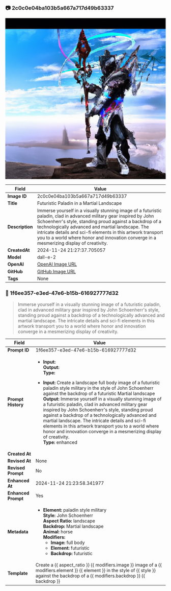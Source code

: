 

### 📷 2c0c0e04ba103b5a667a717d49b63337 


![data.id](./2c0c0e04ba103b5a667a717d49b63337.jpg)


| Field          | Value                                                                                                                     |
|----------------|---------------------------------------------------------------------------------------------------------------------------|
| **Image ID**             | 2c0c0e04ba103b5a667a717d49b63337                                                                                                             |
| **Title**           | Futuristic Paladin in a Martial Landscape                                                                                                       |
| **Description**           | Immerse yourself in a visually stunning image of a futuristic paladin, clad in advanced military gear inspired by John Schoenherr's style, standing proud against a backdrop of a technologically advanced and martial landscape. The intricate details and sci-fi elements in this artwork transport you to a world where honor and innovation converge in a mesmerizing display of creativity.                                                                                                       |
| **CreatedAt**        | 2024-11-24 21:27:37.705057                                                                                                        |
| **Model**        | dall-e-2                                                                                                        |
| **OpenAI**         | [OpenAI Image URL](https://oaidalleapiprodscus.blob.core.windows.net/private/org-TZj0gKpq3CiXdXNznVOkBYav/user-t5KW5S6yYiCS0u4yDWasqnEP/img-AhMQTe0dIg1wSGHcQVkrfPcb.png?st=2024-11-24T20%3A27%3A31Z&se=2024-11-24T22%3A27%3A31Z&sp=r&sv=2024-08-04&sr=b&rscd=inline&rsct=image/png&skoid=d505667d-d6c1-4a0a-bac7-5c84a87759f8&sktid=a48cca56-e6da-484e-a814-9c849652bcb3&skt=2024-11-24T00%3A27%3A01Z&ske=2024-11-25T00%3A27%3A01Z&sks=b&skv=2024-08-04&sig=bgCKACZXVZ7sHAKFm7tt6Bh9VfkHEkB%2BD5YtGJT28Zw%3D)                                                                                |
| **GitHub**         | [GitHub Image URL](https://github.com/Caneta-Silva/cyber-tomorrow/blob/main/images/2c0c0e04ba103b5a667a717d49b63337/2c0c0e04ba103b5a667a717d49b63337.jpg)                                                                                |
| **Tags**       | None                                                                                                                   |

### 📜 1f6ee357-e3ed-47e6-b15b-616927777d32

> Immerse yourself in a visually stunning image of a futuristic paladin, clad in advanced military gear inspired by John Schoenherr's style, standing proud against a backdrop of a technologically advanced and martial landscape. The intricate details and sci-fi elements in this artwork transport you to a world where honor and innovation converge in a mesmerizing display of creativity.

| Field          | Value                                                                                                                                                                      |
|----------------|----------------------------------------------------------------------------------------------------------------------------------------------------------------------------|
| **Prompt ID**  | 1f6ee357-e3ed-47e6-b15b-616927777d32                                                                                                                                                            |
| **Prompt History** | <ul><li>**Input:**  <br> **Output:**  <br> **Type:** </li></ul><ul><li>**Input:** Create a landscape full body image of a futuristic paladin style military in the style of John Schoenherr against the backdrop of a futuristic Martial landscape <br> **Output:** Immerse yourself in a visually stunning image of a futuristic paladin, clad in advanced military gear inspired by John Schoenherr's style, standing proud against a backdrop of a technologically advanced and martial landscape. The intricate details and sci-fi elements in this artwork transport you to a world where honor and innovation converge in a mesmerizing display of creativity. <br> **Type:** enhanced</li></ul> |
| **Created At** |                                                                                                                                                    |
| **Revised At** | None                                                                                                                                                   |
| **Revised Prompt** | No                                                                                                                                                                      |
| **Enhanced At** | 2024-11-24 21:23:58.341977                                                                                                                                                  |
| **Enhanced Prompt** | Yes                                                                                                                                                                    |
| **Metadata**   | <ul><li>**Element:** paladin style military <br> **Style:** John Schoenherr <br> **Aspect Ratio:** landscape <br> **Backdrop:** Martial landscape <br> **Animal:** horse <br> **Modifiers:**<ul><li>**Image:** full body</li><li>**Element:** futuristic</li><li>**Backdrop:** futuristic</li></ul></li></ul> |
| **Template**   | Create a {{ aspect_ratio }} {{ modifiers.image }} image of a {{ modifiers.element }} {{ element }} in the style of {{ style }} against the backdrop of a {{ modifiers.backdrop }} {{ backdrop }}                                                                                                                                           |


